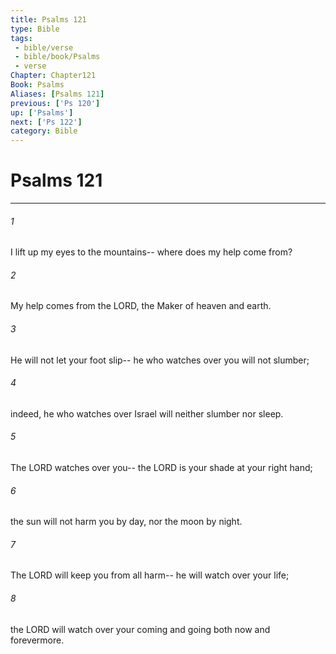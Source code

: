 ```yaml
---
title: Psalms 121
type: Bible
tags:
 - bible/verse
 - bible/book/Psalms
 - verse
Chapter: Chapter121
Book: Psalms
Aliases: [Psalms 121]
previous: ['Ps 120']
up: ['Psalms']
next: ['Ps 122']
category: Bible
---
```

# Psalms 121

***


###### 1 
I lift up my eyes to the mountains-- where does my help come from? 

###### 2 
My help comes from the LORD, the Maker of heaven and earth. 

###### 3 
He will not let your foot slip-- he who watches over you will not slumber; 

###### 4 
indeed, he who watches over Israel will neither slumber nor sleep. 

###### 5 
The LORD watches over you-- the LORD is your shade at your right hand; 

###### 6 
the sun will not harm you by day, nor the moon by night. 

###### 7 
The LORD will keep you from all harm-- he will watch over your life; 

###### 8 
the LORD will watch over your coming and going both now and forevermore. 
